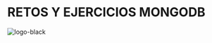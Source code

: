 # RETOS Y EJERCICIOS MONGODB

![logo-black](https://user-images.githubusercontent.com/71915068/100272045-16a05f80-2f20-11eb-98e8-76f3e0e35966.png)
